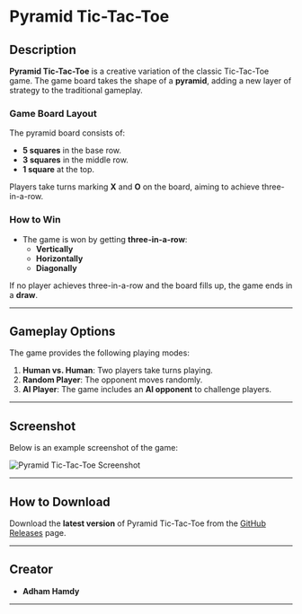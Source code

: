 # Pyramid Tic-Tac-Toe

## Description  
**Pyramid Tic-Tac-Toe** is a creative variation of the classic Tic-Tac-Toe game. The game board takes the shape of a **pyramid**, adding a new layer of strategy to the traditional gameplay.  

### Game Board Layout  
The pyramid board consists of:  
- **5 squares** in the base row.  
- **3 squares** in the middle row.  
- **1 square** at the top.  

Players take turns marking **X** and **O** on the board, aiming to achieve three-in-a-row.

### How to Win  
- The game is won by getting **three-in-a-row**:  
  - **Vertically**  
  - **Horizontally**  
  - **Diagonally**  

If no player achieves three-in-a-row and the board fills up, the game ends in a **draw**.

---

## Gameplay Options  
The game provides the following playing modes:  
1. **Human vs. Human**: Two players take turns playing.  
2. **Random Player**: The opponent moves randomly.  
3. **AI Player**: The game includes an **AI opponent** to challenge players.
   
---

## Screenshot  
Below is an example screenshot of the game:  

![Pyramid Tic-Tac-Toe Screenshot](https://github.com/user-attachments/assets/68eb715c-4979-44d0-8519-11c1b425342c)

---

## How to Download  
Download the **latest version** of Pyramid Tic-Tac-Toe from the [GitHub Releases](https://github.com/adhamhamdy3/Pyramid-Tic-Tac-Toe/releases/) page.  

---

## Creator  
- **Adham Hamdy**

---

